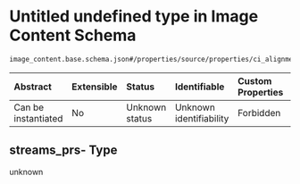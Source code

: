 # Untitled undefined type in Image Content Schema

```txt
image_content.base.schema.json#/properties/source/properties/ci_alignment/properties/streams_prs-
```



| Abstract            | Extensible | Status         | Identifiable            | Custom Properties | Additional Properties | Access Restrictions | Defined In                                                                                        |
| :------------------ | :--------- | :------------- | :---------------------- | :---------------- | :-------------------- | :------------------ | :------------------------------------------------------------------------------------------------ |
| Can be instantiated | No         | Unknown status | Unknown identifiability | Forbidden         | Allowed               | none                | [image\_content.base.schema.json\*](../out/image_content.base.schema.json "open original schema") |

## streams\_prs- Type

unknown
